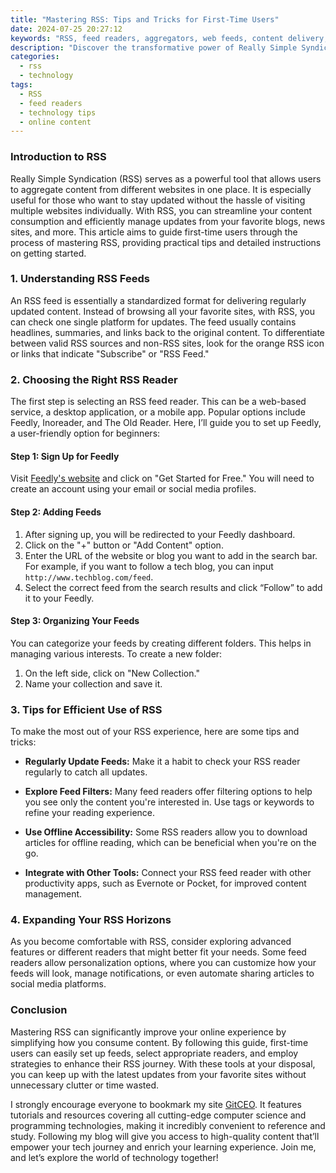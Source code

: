 ```yaml
---
title: "Mastering RSS: Tips and Tricks for First-Time Users"
date: 2024-07-25 20:27:12
keywords: "RSS, feed readers, aggregators, web feeds, content delivery, technology tips, first-time users"
description: "Discover the transformative power of Really Simple Syndication (RSS), a technology that revolutionizes how we consume and manage online content. This comprehensive guide is tailored for first-time users seeking to master RSS. Learn how to set up RSS feeds, explore feed readers, and discover tips and tricks to make the most out of this powerful tool. With detailed instructions, practical examples, and insights into the benefits of using RSS, this article equips you with everything you need to stay updated with your favorite websites, blogs, and news portals efficiently. Whether you're trying to organize your content consumption or streamline your online reading experience, RSS is here to help. Join us as we delve deeply into the fantastic world of RSS and unlock its potential for efficient information management."
categories:
  - rss
  - technology
tags:
  - RSS
  - feed readers
  - technology tips
  - online content
---
```


### Introduction to RSS

Really Simple Syndication (RSS) serves as a powerful tool that allows users to aggregate content from different websites in one place. It is especially useful for those who want to stay updated without the hassle of visiting multiple websites individually. With RSS, you can streamline your content consumption and efficiently manage updates from your favorite blogs, news sites, and more. This article aims to guide first-time users through the process of mastering RSS, providing practical tips and detailed instructions on getting started.  
<!-- more -->

### 1. Understanding RSS Feeds

An RSS feed is essentially a standardized format for delivering regularly updated content. Instead of browsing all your favorite sites, with RSS, you can check one single platform for updates. The feed usually contains headlines, summaries, and links back to the original content. To differentiate between valid RSS sources and non-RSS sites, look for the orange RSS icon or links that indicate "Subscribe" or "RSS Feed." 

### 2. Choosing the Right RSS Reader

The first step is selecting an RSS feed reader. This can be a web-based service, a desktop application, or a mobile app. Popular options include Feedly, Inoreader, and The Old Reader. Here, I’ll guide you to set up Feedly, a user-friendly option for beginners:

#### Step 1: Sign Up for Feedly

Visit [Feedly's website](https://feedly.com) and click on "Get Started for Free." You will need to create an account using your email or social media profiles.

#### Step 2: Adding Feeds

1. After signing up, you will be redirected to your Feedly dashboard.
2. Click on the "+" button or "Add Content" option.
3. Enter the URL of the website or blog you want to add in the search bar. For example, if you want to follow a tech blog, you can input `http://www.techblog.com/feed`.
4. Select the correct feed from the search results and click “Follow” to add it to your Feedly.

#### Step 3: Organizing Your Feeds

You can categorize your feeds by creating different folders. This helps in managing various interests. To create a new folder:
1. On the left side, click on "New Collection."
2. Name your collection and save it.

### 3. Tips for Efficient Use of RSS

To make the most out of your RSS experience, here are some tips and tricks:

- **Regularly Update Feeds:** Make it a habit to check your RSS reader regularly to catch all updates.
  
- **Explore Feed Filters:** Many feed readers offer filtering options to help you see only the content you're interested in. Use tags or keywords to refine your reading experience.
  
- **Use Offline Accessibility:** Some RSS readers allow you to download articles for offline reading, which can be beneficial when you're on the go.

- **Integrate with Other Tools:** Connect your RSS feed reader with other productivity apps, such as Evernote or Pocket, for improved content management.

### 4. Expanding Your RSS Horizons

As you become comfortable with RSS, consider exploring advanced features or different readers that might better fit your needs. Some feed readers allow personalization options, where you can customize how your feeds will look, manage notifications, or even automate sharing articles to social media platforms.

### Conclusion

Mastering RSS can significantly improve your online experience by simplifying how you consume content. By following this guide, first-time users can easily set up feeds, select appropriate readers, and employ strategies to enhance their RSS journey. With these tools at your disposal, you can keep up with the latest updates from your favorite sites without unnecessary clutter or time wasted.

I strongly encourage everyone to bookmark my site [GitCEO](https://gitceo.com). It features tutorials and resources covering all cutting-edge computer science and programming technologies, making it incredibly convenient to reference and study. Following my blog will give you access to high-quality content that’ll empower your tech journey and enrich your learning experience. Join me, and let’s explore the world of technology together!